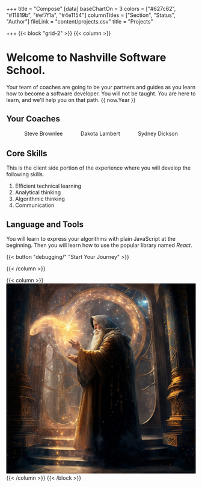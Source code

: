+++
title = "Compose"
[data]
baseChartOn = 3
colors = ["#627c62", "#11819b", "#ef7f1a", "#4e1154"]
columnTitles = ["Section", "Status", "Author"]
fileLink = "content/projects.csv"
title = "Projects"

+++
{{< block "grid-2" >}}
{{< column >}}

# Welcome to **Nashville Software School**.

Your team of coaches are going to be your partners and guides as you learn how to become a software developer. You will not be taught. You are here to learn, and we'll help you on that path.
{{ now.Year }}
## Your Coaches

<div style="margin: 1rem 0 2rem 0; display: flex; justify-content: space-evenly;">
    <div class="coach--badge">Steve Brownlee</div>
    <div class="coach--badge">Dakota Lambert</div>
    <div class="coach--badge">Sydney Dickson</div>
</div>


## Core Skills

This is the client side portion of the experience where you will develop the following skills.

1. Efficient technical learning
2. Analytical thinking
3. Algorithmic thinking
4. Communication

## Language and Tools

You will learn to express your algorithms with plain JavaScript at the beginning. Then you will learn how to use the popular library named _React_.

{{< button "debugging/" "Start Your Journey" >}}


{{< /column >}}

{{< column >}}
![diy](./images/wizard.png)
{{< /column >}}
{{< /block >}}